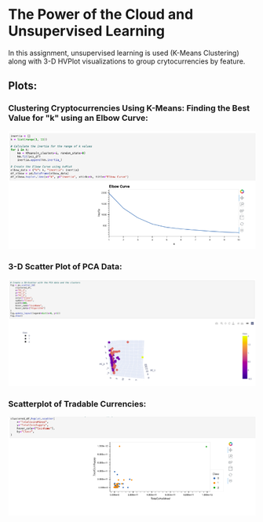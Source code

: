 # The Power of the Cloud and Unsupervised Learning

In this assignment, unsupervised learning is used (K-Means Clustering) along with 3-D HVPlot visualizations to group crytocurrencies by feature.

## Plots:

### Clustering Cryptocurrencies Using K-Means: Finding the Best Value for "k" using an Elbow Curve:
![elbow_curve](/Plots/elbow_curve.png?raw=true)



### 3-D Scatter Plot of PCA Data:
![three_d_scatter](/Plots/three_d_scatter.png?raw=true)



### Scatterplot of Tradable Currencies:
![scatter](/Plots/scatter.png?raw=true)
